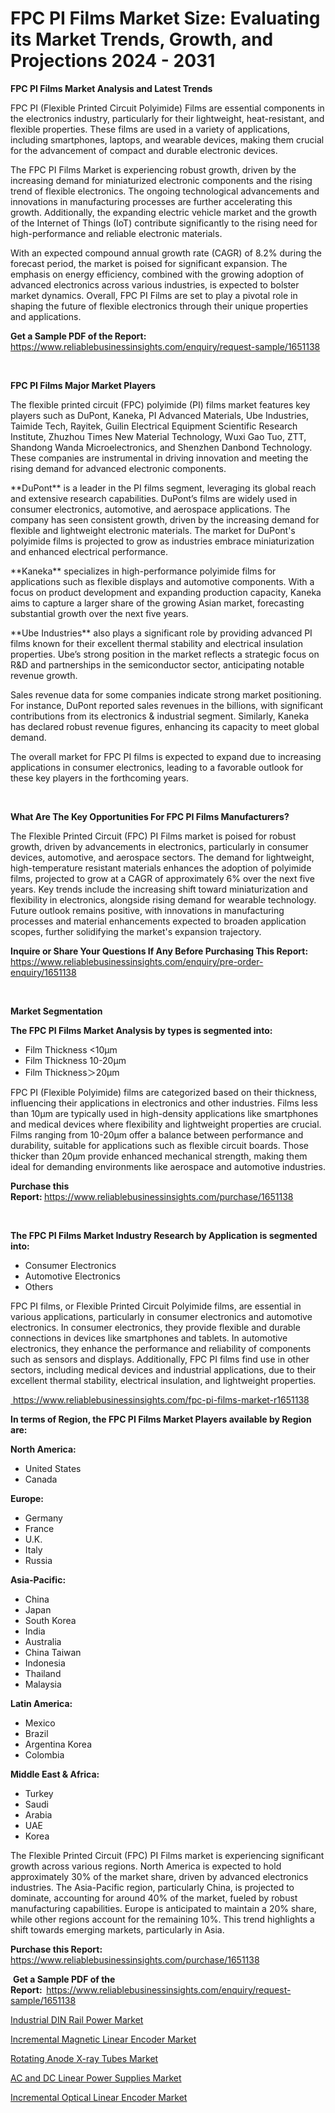 <p><h1>FPC PI Films Market Size: Evaluating its Market Trends, Growth, and Projections 2024 - 2031</h1></p><p><strong>FPC PI Films Market Analysis and Latest Trends</strong></p>
<p><p>FPC PI (Flexible Printed Circuit Polyimide) Films are essential components in the electronics industry, particularly for their lightweight, heat-resistant, and flexible properties. These films are used in a variety of applications, including smartphones, laptops, and wearable devices, making them crucial for the advancement of compact and durable electronic devices. </p><p>The FPC PI Films Market is experiencing robust growth, driven by the increasing demand for miniaturized electronic components and the rising trend of flexible electronics. The ongoing technological advancements and innovations in manufacturing processes are further accelerating this growth. Additionally, the expanding electric vehicle market and the growth of the Internet of Things (IoT) contribute significantly to the rising need for high-performance and reliable electronic materials.</p><p>With an expected compound annual growth rate (CAGR) of 8.2% during the forecast period, the market is poised for significant expansion. The emphasis on energy efficiency, combined with the growing adoption of advanced electronics across various industries, is expected to bolster market dynamics. Overall, FPC PI Films are set to play a pivotal role in shaping the future of flexible electronics through their unique properties and applications.</p></p>
<p><strong>Get a Sample PDF of the Report:&nbsp;</strong> <a href="https://www.reliablebusinessinsights.com/enquiry/request-sample/1651138?utm_campaign=62&utm_medium=2&utm_source=Github&utm_content=ia&utm_term=12102024&utm_id=fpc-pi-films">https://www.reliablebusinessinsights.com/enquiry/request-sample/1651138</a></p>
<p>&nbsp;</p>
<p><strong>FPC PI Films Major Market Players</strong></p>
<p><p>The flexible printed circuit (FPC) polyimide (PI) films market features key players such as DuPont, Kaneka, PI Advanced Materials, Ube Industries, Taimide Tech, Rayitek, Guilin Electrical Equipment Scientific Research Institute, Zhuzhou Times New Material Technology, Wuxi Gao Tuo, ZTT, Shandong Wanda Microelectronics, and Shenzhen Danbond Technology. These companies are instrumental in driving innovation and meeting the rising demand for advanced electronic components.</p><p>**DuPont** is a leader in the PI films segment, leveraging its global reach and extensive research capabilities. DuPont’s films are widely used in consumer electronics, automotive, and aerospace applications. The company has seen consistent growth, driven by the increasing demand for flexible and lightweight electronic materials. The market for DuPont's polyimide films is projected to grow as industries embrace miniaturization and enhanced electrical performance.</p><p>**Kaneka** specializes in high-performance polyimide films for applications such as flexible displays and automotive components. With a focus on product development and expanding production capacity, Kaneka aims to capture a larger share of the growing Asian market, forecasting substantial growth over the next five years.</p><p>**Ube Industries** also plays a significant role by providing advanced PI films known for their excellent thermal stability and electrical insulation properties. Ube’s strong position in the market reflects a strategic focus on R&D and partnerships in the semiconductor sector, anticipating notable revenue growth.</p><p>Sales revenue data for some companies indicate strong market positioning. For instance, DuPont reported sales revenues in the billions, with significant contributions from its electronics & industrial segment. Similarly, Kaneka has declared robust revenue figures, enhancing its capacity to meet global demand.</p><p>The overall market for FPC PI films is expected to expand due to increasing applications in consumer electronics, leading to a favorable outlook for these key players in the forthcoming years.</p></p>
<p>&nbsp;</p>
<p><strong>What Are The Key Opportunities For FPC PI Films Manufacturers?</strong></p>
<p><p>The Flexible Printed Circuit (FPC) PI Films market is poised for robust growth, driven by advancements in electronics, particularly in consumer devices, automotive, and aerospace sectors. The demand for lightweight, high-temperature resistant materials enhances the adoption of polyimide films, projected to grow at a CAGR of approximately 6% over the next five years. Key trends include the increasing shift toward miniaturization and flexibility in electronics, alongside rising demand for wearable technology. Future outlook remains positive, with innovations in manufacturing processes and material enhancements expected to broaden application scopes, further solidifying the market's expansion trajectory.</p></p>
<p><strong>Inquire or Share Your Questions If Any Before Purchasing This Report:</strong> <a href="https://www.reliablebusinessinsights.com/enquiry/pre-order-enquiry/1651138?utm_campaign=62&utm_medium=2&utm_source=Github&utm_content=ia&utm_term=12102024&utm_id=fpc-pi-films">https://www.reliablebusinessinsights.com/enquiry/pre-order-enquiry/1651138</a></p>
<p>&nbsp;</p>
<p><strong>Market Segmentation</strong></p>
<p><strong>The FPC PI Films Market Analysis by types is segmented into:</strong></p>
<p><ul><li>Film Thickness <10μm</li><li>Film Thickness 10-20μm</li><li>Film Thickness＞20μm</li></ul></p>
<p><p>FPC PI (Flexible Polyimide) films are categorized based on their thickness, influencing their applications in electronics and other industries. Films less than 10μm are typically used in high-density applications like smartphones and medical devices where flexibility and lightweight properties are crucial. Films ranging from 10-20μm offer a balance between performance and durability, suitable for applications such as flexible circuit boards. Those thicker than 20μm provide enhanced mechanical strength, making them ideal for demanding environments like aerospace and automotive industries.</p></p>
<p><strong>Purchase this Report:&nbsp;</strong><a href="https://www.reliablebusinessinsights.com/purchase/1651138?utm_campaign=62&utm_medium=2&utm_source=Github&utm_content=ia&utm_term=12102024&utm_id=fpc-pi-films">https://www.reliablebusinessinsights.com/purchase/1651138</a></p>
<p>&nbsp;</p>
<p><strong>The FPC PI Films Market Industry Research by Application is segmented into:</strong></p>
<p><ul><li>Consumer Electronics</li><li>Automotive Electronics</li><li>Others</li></ul></p>
<p><p>FPC PI films, or Flexible Printed Circuit Polyimide films, are essential in various applications, particularly in consumer electronics and automotive electronics. In consumer electronics, they provide flexible and durable connections in devices like smartphones and tablets. In automotive electronics, they enhance the performance and reliability of components such as sensors and displays. Additionally, FPC PI films find use in other sectors, including medical devices and industrial applications, due to their excellent thermal stability, electrical insulation, and lightweight properties.</p></p>
<p><a href="https://www.reliablebusinessinsights.com/fpc-pi-films-market-r1651138?utm_campaign=62&utm_medium=2&utm_source=Github&utm_content=ia&utm_term=12102024&utm_id=fpc-pi-films">&nbsp;https://www.reliablebusinessinsights.com/fpc-pi-films-market-r1651138</a></p>
<p><strong>In terms of Region, the FPC PI Films Market Players available by Region are:</strong></p>
<p>
    <p> <strong> North America: </strong>
        <ul>
            <li>United States</li>
            <li>Canada</li>
        </ul>
        </p> 
    <p> <strong> Europe: </strong>
        <ul>
            <li>Germany</li>
            <li>France</li>
            <li>U.K.</li>
            <li>Italy</li>
            <li>Russia</li>
        </ul>
        </p> 
    <p> <strong> Asia-Pacific: </strong>
        <ul>
            <li>China</li>
            <li>Japan</li>
            <li>South Korea</li>
            <li>India</li>
            <li>Australia</li>
            <li>China Taiwan</li>
            <li>Indonesia</li>
            <li>Thailand</li>
            <li>Malaysia</li>
        </ul>
        </p> 
    <p> <strong> Latin America: </strong>
        <ul>
            <li>Mexico</li>
            <li>Brazil</li>
            <li>Argentina Korea</li>
            <li>Colombia</li>
        </ul>
        </p> 
    <p> <strong> Middle East & Africa: </strong>
        <ul>
            <li>Turkey</li>
            <li>Saudi</li>
            <li>Arabia</li>
            <li>UAE</li>
            <li>Korea</li>
        </ul>
    </p>
    </p>
<p><p>The Flexible Printed Circuit (FPC) PI Films market is experiencing significant growth across various regions. North America is expected to hold approximately 30% of the market share, driven by advanced electronics industries. The Asia-Pacific region, particularly China, is projected to dominate, accounting for around 40% of the market, fueled by robust manufacturing capabilities. Europe is anticipated to maintain a 20% share, while other regions account for the remaining 10%. This trend highlights a shift towards emerging markets, particularly in Asia.</p></p>
<p><strong>Purchase this Report: </strong><a href="https://www.reliablebusinessinsights.com/purchase/1651138?utm_campaign=62&utm_medium=2&utm_source=Github&utm_content=ia&utm_term=12102024&utm_id=fpc-pi-films">https://www.reliablebusinessinsights.com/purchase/1651138</a></p>
<p>&nbsp;<strong>Get a Sample PDF of the Report:&nbsp;&nbsp;</strong><a href="https://www.reliablebusinessinsights.com/enquiry/request-sample/1651138?utm_campaign=62&utm_medium=2&utm_source=Github&utm_content=ia&utm_term=12102024&utm_id=fpc-pi-films">https://www.reliablebusinessinsights.com/enquiry/request-sample/1651138</a></p>
<p><strong></strong></p>
<p><p><a href="https://www.linkedin.com/pulse/industrial-din-rail-power-market-research-report-forecast-crk3f?utm_campaign=62&utm_medium=2&utm_source=Github&utm_content=ia&utm_term=12102024&utm_id=fpc-pi-films">Industrial DIN Rail Power Market</a></p><p><a href="https://www.linkedin.com/pulse/future-trends-global-incremental-magnetic-linear-encoder-xparc?utm_campaign=62&utm_medium=2&utm_source=Github&utm_content=ia&utm_term=12102024&utm_id=fpc-pi-films">Incremental Magnetic Linear Encoder Market</a></p><p><a href="https://github.com/tenoreduwagley4rt/Market-Research-Report-List-1/blob/main/rotating-anode-x-ray-tubes-market.md?utm_campaign=62&utm_medium=2&utm_source=Github&utm_content=ia&utm_term=12102024&utm_id=fpc-pi-films">Rotating Anode X-ray Tubes Market</a></p><p><a href="https://github.com/diedrer4btm/Market-Research-Report-List-1/blob/main/ac-and-dc-linear-power-supplies-market.md?utm_campaign=62&utm_medium=2&utm_source=Github&utm_content=ia&utm_term=12102024&utm_id=fpc-pi-films">AC and DC Linear Power Supplies Market</a></p><p><a href="https://www.linkedin.com/pulse/incremental-optical-linear-encoder-sector-surge-45-growth-yerqc?utm_campaign=62&utm_medium=2&utm_source=Github&utm_content=ia&utm_term=12102024&utm_id=fpc-pi-films">Incremental Optical Linear Encoder Market</a></p></p>